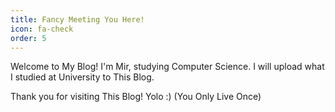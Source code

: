 ```yaml
---
title: Fancy Meeting You Here!
icon: fa-check
order: 5
---
```


Welcome to My Blog!
I'm Mir, studying Computer Science.
I will upload what I studied at University to This Blog.

Thank you for visiting This Blog!
Yolo :) (You Only Live Once)
